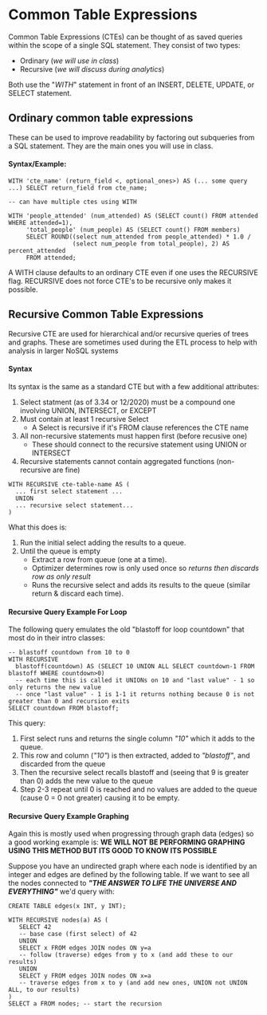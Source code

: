 # Common Table Expressions

Common Table Expressions (CTEs) can be thought of as saved queries within the scope of a single SQL statement. They consist of two types:
- Ordinary (*we will use in class*)
- Recursive (*we will discuss during analytics*)

Both use the "*WITH*" statement in front of an INSERT, DELETE, UPDATE, or SELECT statement.

## Ordinary common table expressions 
These can be used to improve readability by factoring out subqueries from a SQL statement. They are the main ones you will use in class.
#### Syntax/Example: 
```
WITH 'cte_name' (return_field <, optional_ones>) AS (... some query ...) SELECT return_field from cte_name;

-- can have multiple ctes using WITH

WITH 'people_attended' (num_attended) AS (SELECT count() FROM attended WHERE attended=1),
     'total_people' (num_people) AS (SELECT count() FROM members)
     SELECT ROUND((select num_attended from people_attended) * 1.0 /
                  (select num_people from total_people), 2) AS percent_attended
     FROM attended;     
```

A WITH clause defaults to an ordinary CTE even if one uses the RECURSIVE flag. 
RECURSIVE does not force CTE's to be recursive only makes it possible.

## Recursive Common Table Expressions
Recursive CTE are used for hierarchical and/or recursive queries of trees and graphs. These are sometimes used during the ETL process to help with analysis in larger NoSQL systems

#### Syntax
Its syntax is the same as a standard CTE but with a few additional attributes:

1. Select statment (as of 3.34 or 12/2020) must be a compound one involving UNION, INTERSECT, or EXCEPT
2. Must contain at least 1 recursive Select
    - A Select is recursive if it's FROM clause references the CTE name
3. All non-recursive statements must happen first (before recusive one)
    - These should connect to the recursive statement using UNION or INTERSECT
4. Recursive statements cannot contain aggregated functions (non-recursive are fine)

```
WITH RECURSIVE cte-table-name AS (
  ... first select statement ...
  UNION
  ... recursive select statement...
)
```

What this does is:

1. Run the initial select adding the results to a queue.
2. Until the queue is empty
    - Extract a row from queue (one at a time).
    - Optimizer determines row is only used once so *returns then discards row as only result*
    - Runs the recursive select and adds its results to the queue (similar return & discard each time).

#### Recursive Query Example For Loop
The following query emulates the old "blastoff for loop countdown" that most do in their intro classes:

```
-- blastoff countdown from 10 to 0
WITH RECURSIVE
  blastoff(countdown) AS (SELECT 10 UNION ALL SELECT countdown-1 FROM blastoff WHERE countdown>0)
  -- each time this is called it UNIONs on 10 and "last value" - 1 so only returns the new value
  -- once "last value" - 1 is 1-1 it returns nothing because 0 is not greater than 0 and recursion exits
SELECT countdown FROM blastoff;
```

This query:
1. First select runs and returns the single column *"10"* which it adds to the queue. 
2. This row and column (*"10"*) is then extracted, added to *"blastoff"*, and discarded from the queue
3. Then the recursive select recalls blastoff and (seeing that 9 is greater than 0) adds the new value to the queue
4. Step 2-3 repeat until 0 is reached and no values are added to the queue (cause 0 = 0 not greater) causing it to be empty.

#### Recursive Query Example Graphing
Again this is mostly used when progressing through graph data (edges) so a good working example is:
**WE WILL NOT BE PERFORMING GRAPHING USING THIS METHOD BUT ITS GOOD TO KNOW ITS POSSIBLE**

Suppose you have an undirected graph where each node is identified by an integer and edges are defined by the following table. 
If we want to see all the nodes connected to ***"THE ANSWER TO LIFE THE UNIVERSE AND EVERYTHING"*** we'd query with:

```
CREATE TABLE edges(x INT, y INT);

WITH RECURSIVE nodes(a) AS (
   SELECT 42
   -- base case (first select) of 42
   UNION
   SELECT x FROM edges JOIN nodes ON y=a
   -- follow (traverse) edges from y to x (and add these to our results)
   UNION
   SELECT y FROM edges JOIN nodes ON x=a
   -- traverse edges from x to y (and add new ones, UNION not UNION ALL, to our results)
)
SELECT a FROM nodes; -- start the recursion
```
